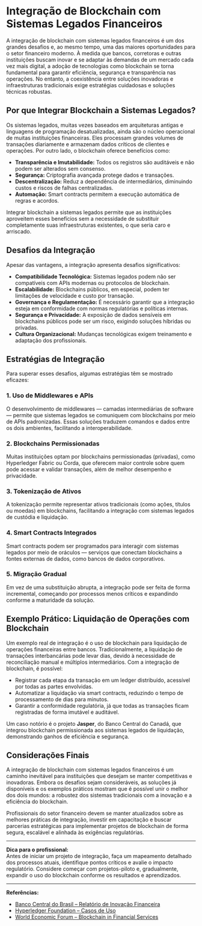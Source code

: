 # Integração de Blockchain com Sistemas Legados Financeiros

A integração de blockchain com sistemas legados financeiros é um dos grandes desafios e, ao mesmo tempo, uma das maiores oportunidades para o setor financeiro moderno. À medida que bancos, corretoras e outras instituições buscam inovar e se adaptar às demandas de um mercado cada vez mais digital, a adoção de tecnologias como blockchain se torna fundamental para garantir eficiência, segurança e transparência nas operações. No entanto, a coexistência entre soluções inovadoras e infraestruturas tradicionais exige estratégias cuidadosas e soluções técnicas robustas.

## Por que Integrar Blockchain a Sistemas Legados?

Os sistemas legados, muitas vezes baseados em arquiteturas antigas e linguagens de programação desatualizadas, ainda são o núcleo operacional de muitas instituições financeiras. Eles processam grandes volumes de transações diariamente e armazenam dados críticos de clientes e operações. Por outro lado, o blockchain oferece benefícios como:

- **Transparência e Imutabilidade:** Todos os registros são auditáveis e não podem ser alterados sem consenso.
- **Segurança:** Criptografia avançada protege dados e transações.
- **Descentralização:** Reduz a dependência de intermediários, diminuindo custos e riscos de falhas centralizadas.
- **Automação:** Smart contracts permitem a execução automática de regras e acordos.

Integrar blockchain a sistemas legados permite que as instituições aproveitem esses benefícios sem a necessidade de substituir completamente suas infraestruturas existentes, o que seria caro e arriscado.

## Desafios da Integração

Apesar das vantagens, a integração apresenta desafios significativos:

- **Compatibilidade Tecnológica:** Sistemas legados podem não ser compatíveis com APIs modernas ou protocolos de blockchain.
- **Escalabilidade:** Blockchains públicos, em especial, podem ter limitações de velocidade e custo por transação.
- **Governança e Regulamentação:** É necessário garantir que a integração esteja em conformidade com normas regulatórias e políticas internas.
- **Segurança e Privacidade:** A exposição de dados sensíveis em blockchains públicos pode ser um risco, exigindo soluções híbridas ou privadas.
- **Cultura Organizacional:** Mudanças tecnológicas exigem treinamento e adaptação dos profissionais.

## Estratégias de Integração

Para superar esses desafios, algumas estratégias têm se mostrado eficazes:

### 1. **Uso de Middlewares e APIs**

O desenvolvimento de middlewares — camadas intermediárias de software — permite que sistemas legados se comuniquem com blockchains por meio de APIs padronizadas. Essas soluções traduzem comandos e dados entre os dois ambientes, facilitando a interoperabilidade.

### 2. **Blockchains Permissionadas**

Muitas instituições optam por blockchains permissionadas (privadas), como Hyperledger Fabric ou Corda, que oferecem maior controle sobre quem pode acessar e validar transações, além de melhor desempenho e privacidade.

### 3. **Tokenização de Ativos**

A tokenização permite representar ativos tradicionais (como ações, títulos ou moedas) em blockchains, facilitando a integração com sistemas legados de custódia e liquidação.

### 4. **Smart Contracts Integrados**

Smart contracts podem ser programados para interagir com sistemas legados por meio de oráculos — serviços que conectam blockchains a fontes externas de dados, como bancos de dados corporativos.

### 5. **Migração Gradual**

Em vez de uma substituição abrupta, a integração pode ser feita de forma incremental, começando por processos menos críticos e expandindo conforme a maturidade da solução.

## Exemplo Prático: Liquidação de Operações com Blockchain

Um exemplo real de integração é o uso de blockchain para liquidação de operações financeiras entre bancos. Tradicionalmente, a liquidação de transações interbancárias pode levar dias, devido à necessidade de reconciliação manual e múltiplos intermediários. Com a integração de blockchain, é possível:

- Registrar cada etapa da transação em um ledger distribuído, acessível por todas as partes envolvidas.
- Automatizar a liquidação via smart contracts, reduzindo o tempo de processamento de dias para minutos.
- Garantir a conformidade regulatória, já que todas as transações ficam registradas de forma imutável e auditável.

Um caso notório é o projeto **Jasper**, do Banco Central do Canadá, que integrou blockchain permissionada aos sistemas legados de liquidação, demonstrando ganhos de eficiência e segurança.

## Considerações Finais

A integração de blockchain com sistemas legados financeiros é um caminho inevitável para instituições que desejam se manter competitivas e inovadoras. Embora os desafios sejam consideráveis, as soluções já disponíveis e os exemplos práticos mostram que é possível unir o melhor dos dois mundos: a robustez dos sistemas tradicionais com a inovação e a eficiência do blockchain.

Profissionais do setor financeiro devem se manter atualizados sobre as melhores práticas de integração, investir em capacitação e buscar parcerias estratégicas para implementar projetos de blockchain de forma segura, escalável e alinhada às exigências regulatórias.

---

**Dica para o profissional:**  
Antes de iniciar um projeto de integração, faça um mapeamento detalhado dos processos atuais, identifique pontos críticos e avalie o impacto regulatório. Considere começar com projetos-piloto e, gradualmente, expandir o uso do blockchain conforme os resultados e aprendizados.

---

**Referências:**
- [Banco Central do Brasil – Relatório de Inovação Financeira](https://www.bcb.gov.br/)
- [Hyperledger Foundation – Casos de Uso](https://www.hyperledger.org/use)
- [World Economic Forum – Blockchain in Financial Services](https://www.weforum.org/agenda/2023/01/blockchain-financial-services/)